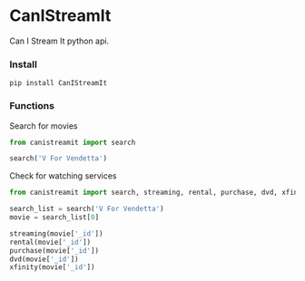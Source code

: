 CanIStreamIt
============

Can I Stream It python api.

### Install

```
pip install CanIStreamIt
```

### Functions

Search for movies

```python
from canistreamit import search

search('V For Vendetta')
```

Check for watching services

```python
from canistreamit import search, streaming, rental, purchase, dvd, xfinity

search_list = search('V For Vendetta')
movie = search_list[0]

streaming(movie['_id'])
rental(movie['_id'])
purchase(movie['_id'])
dvd(movie['_id'])
xfinity(movie['_id'])

```
